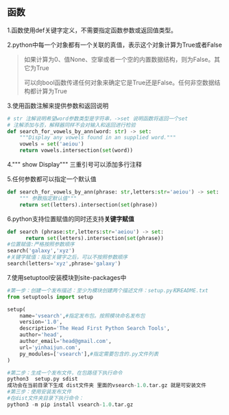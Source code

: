 ## 函数

1.函数使用def关键字定义，不需要指定函数参数或返回值类型。

2.python中每一个对象都有一个关联的真值，表示这个对象计算为True或者False

> ​	如果计算为0、值None、空窜或者一个空的内置数据结构，则为False。其它为True
>
> ​	可以向bool函数传递任何对象来确定它是True还是False。任何非空数据结构都计算为True

3.使用函数注解来提供参数和返回说明

```python
# str 注解说明希望word参数类型是字符串，->set 说明函数将返回一个set
# 注解添加与否，解释器同样不会对输入和返回进行检验
def search_for_vowels_by_ann(word: str) -> set:
    """Display any vowels found in an supplied word."""
    vowels = set('aeiou')
    return vowels.intersection(set(word))

```

4.""" show Display""" 三重引号可以添加多行注释

5.任何参数都可以指定一个默认值

```python
def search_for_vowels_by_ann(phrase: str,letters:str='aeiou') -> set:
    """ 参数指定默认值"""
    return set(letters).intersection(set(phrase))
```

6.python支持位置赋值的同时还支持**关键字赋值**

```python
def search (phrase:str,letters:str='aeiou') -> set:
      return set(letters).intersection(set(phrase))
#位置赋值:严格按照参数顺序
search('galaxy','xyz')
#关键字赋值：指定关键字之后，可以不按照参数顺序
search(letters='xyz',phrase='galaxy')
```

7.使用setuptool安装模块到site-packages中

```python
#第一步：创建一个发布描述：至少为模块创建两个描述文件：setup.py和README.txt
from setuptools import setup

setup(
    name='vsearch',#指定发布包。按照模块命名发布包
    version='1.0',
    description='The Head First Python Search Tools',
    author='head',
    author_email='head@gmail.com',
    url='yinhaijun.com',
    py_modules=['vsearch'],#指定需要包含的.py文件列表
)

#第二步：生成一个发布文件，在包路径下执行命令
python3  setup.py sdist
成功会在当前目录下生成 dist文件夹 里面的vsearch-1.0.tar.gz 就是可安装文件
#第三步：使用安装发布文件
#在dist文件夹目录下执行命令：
python3 -m pip install vsearch-1.0.tar.gz

```